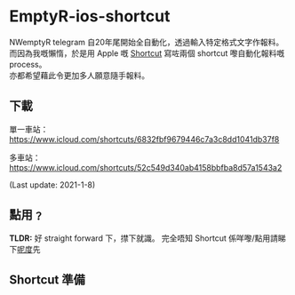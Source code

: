 # EmptyR-ios-shortcut

NWemptyR telegram 自20年尾開始全自動化，透過輸入特定格式文字作報料。<br>
而因為我嘅懶惰，於是用 Apple 嘅 [Shortcut](https://support.apple.com/zh-hk/guide/shortcuts/welcome/ios) 寫咗兩個 shortcut 嚟自動化報料嘅 process。<br>
亦都希望藉此令更加多人願意隨手報料。

## 下載
單一車站：
https://www.icloud.com/shortcuts/6832fbf9679446c7a3c8dd1041db37f8

多車站：
https://www.icloud.com/shortcuts/52c549d340ab4158bbfba8d57a1543a2

(Last update: 2021-1-8)

## 點用﹖
**TLDR:** 好 straight forward 下，㩒下就識。
完全唔知 Shortcut 係咩嚟/點用請睇下[呢度](https://github.com/SuperDumbTM/EmptyR-ios-shortcut/blob/main/README.md#shortcut-%E6%BA%96%E5%82%99)先

## Shortcut 準備
